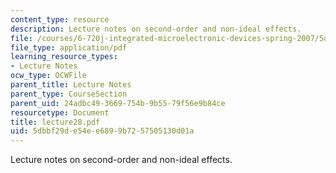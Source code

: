 ```yaml
---
content_type: resource
description: Lecture notes on second-order and non-ideal effects.
file: /courses/6-720j-integrated-microelectronic-devices-spring-2007/5dbbf29de54ee6899b7257505130d01a_lecture28.pdf
file_type: application/pdf
learning_resource_types:
- Lecture Notes
ocw_type: OCWFile
parent_title: Lecture Notes
parent_type: CourseSection
parent_uid: 24adbc49-3669-754b-9b55-79f56e9b84ce
resourcetype: Document
title: lecture28.pdf
uid: 5dbbf29d-e54e-e689-9b72-57505130d01a
---
```

Lecture notes on second-order and non-ideal effects.

